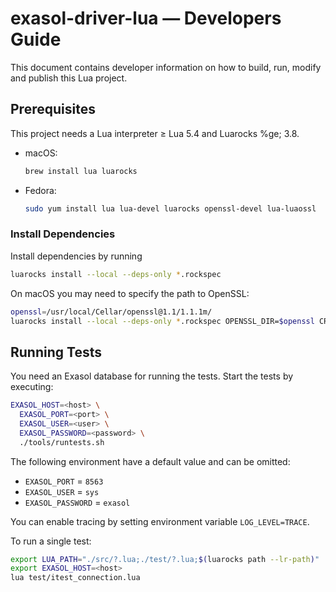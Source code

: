 # exasol-driver-lua &mdash; Developers Guide

This document contains developer information on how to build, run, modify and publish this Lua project.

## Prerequisites

This project needs a Lua interpreter &ge; Lua 5.4 and Luarocks %ge; 3.8.

* macOS:
    ```sh
    brew install lua luarocks
    ```
* Fedora:
    ```sh
    sudo yum install lua lua-devel luarocks openssl-devel lua-luaossl
    ```

### Install Dependencies

Install dependencies by running

```sh
luarocks install --local --deps-only *.rockspec 
```

On macOS you may need to specify the path to OpenSSL:

```sh
openssl=/usr/local/Cellar/openssl@1.1/1.1.1m/
luarocks install --local --deps-only *.rockspec OPENSSL_DIR=$openssl CRYPTO_DIR=$openssl
```

## Running Tests

You need an Exasol database for running the tests. Start the tests by executing:

```sh
EXASOL_HOST=<host> \
  EXASOL_PORT=<port> \
  EXASOL_USER=<user> \
  EXASOL_PASSWORD=<password> \
  ./tools/runtests.sh
```

The following environment have a default value and can be omitted:

* `EXASOL_PORT` = `8563`
* `EXASOL_USER` = `sys`
* `EXASOL_PASSWORD` = `exasol`

You can enable tracing by setting environment variable `LOG_LEVEL=TRACE`.

To run a single test:

```sh
export LUA_PATH="./src/?.lua;./test/?.lua;$(luarocks path --lr-path)"
export EXASOL_HOST=<host>
lua test/itest_connection.lua
```